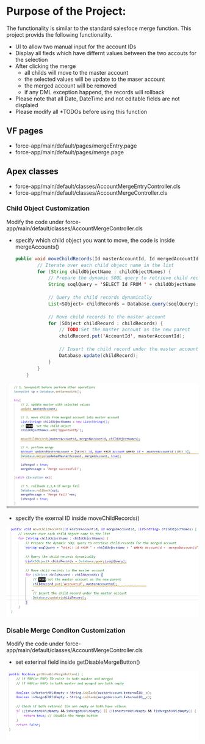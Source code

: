 # Purpose of the Project: 

The functionality is similar to the standard salesfoce merge function.
This project provids the following functionality.
- UI to allow two manual input for the account IDs
- Display all fieds which have differnt values between the two accouts for the selection
- After clicking the merge
    - all childs will move to the master account 
    - the selected values will be update to the maser account
    - the merged account will be removed
    - if any DML exception happend, the records will rollback
- Please note that all Date, DateTime and not editable fields are not displaied
- Please modify all *TODOs before using this function

## VF pages

- force-app/main/default/pages/mergeEntry.page
- force-app/main/default/pages/merge.page

## Apex classes

- force-app/main/default/classes/AccountMergeEntryController.cls
- force-app/main/default/classes/AccountMergeController.cls

### Child Object Customization

Modify the code under force-app/main/default/classes/AccountMergeController.cls

- specify which child object you want to move, the code is inside mergeAccounts()
    ```java
    public void moveChildRecords(Id masterAccountId, Id mergedAccountId, List<String> childObjectNames) {
            // Iterate over each child object name in the list
            for (String childObjectName : childObjectNames) {
                // Prepare the dynamic SOQL query to retrieve child records for the merged account
                String soqlQuery = 'SELECT Id FROM ' + childObjectName + ' WHERE AccountId = :mergedAccountId';
                
                // Query the child records dynamically
                List<SObject> childRecords = Database.query(soqlQuery);
                
                // Move child records to the master account
                for (SObject childRecord : childRecords) {
                    // TODO:Set the master account as the new parent
                    childRecord.put('AccountId', masterAccountId);                
                    
                    // Insert the child record under the master account
                    Database.update(childRecord);
                }
            }
        }   
    ```

![Alt text](image.png)

- specify the exernal ID inside moveChildRecords()

![Alt text](image-1.png)


### Disable Merge Conditon Customization

Modify the code under force-app/main/default/classes/AccountMergeController.cls

- set exterinal field inside getDisableMergeButton()

![Alt text](image-2.png)

